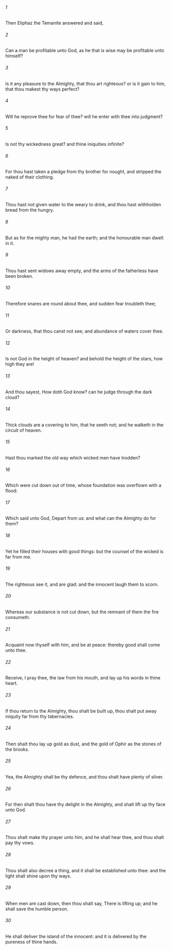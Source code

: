 ###### 1
Then Eliphaz the Temanite answered and said,

###### 2
Can a man be profitable unto God, as he that is wise may be profitable unto himself?

###### 3
Is it any pleasure to the Almighty, that thou art righteous? or is it gain to him, that thou makest thy ways perfect?

###### 4
Will he reprove thee for fear of thee? will he enter with thee into judgment?

###### 5
Is not thy wickedness great? and thine iniquities infinite?

###### 6
For thou hast taken a pledge from thy brother for nought, and stripped the naked of their clothing.

###### 7
Thou hast not given water to the weary to drink, and thou hast withholden bread from the hungry.

###### 8
But as for the mighty man, he had the earth; and the honourable man dwelt in it.

###### 9
Thou hast sent widows away empty, and the arms of the fatherless have been broken.

###### 10
Therefore snares are round about thee, and sudden fear troubleth thee;

###### 11
Or darkness, that thou canst not see; and abundance of waters cover thee.

###### 12
Is not God in the height of heaven? and behold the height of the stars, how high they are!

###### 13
And thou sayest, How doth God know? can he judge through the dark cloud?

###### 14
Thick clouds are a covering to him, that he seeth not; and he walketh in the circuit of heaven.

###### 15
Hast thou marked the old way which wicked men have trodden?

###### 16
Which were cut down out of time, whose foundation was overflown with a flood:

###### 17
Which said unto God, Depart from us: and what can the Almighty do for them?

###### 18
Yet he filled their houses with good things: but the counsel of the wicked is far from me.

###### 19
The righteous see it, and are glad: and the innocent laugh them to scorn.

###### 20
Whereas our substance is not cut down, but the remnant of them the fire consumeth.

###### 21
Acquaint now thyself with him, and be at peace: thereby good shall come unto thee.

###### 22
Receive, I pray thee, the law from his mouth, and lay up his words in thine heart.

###### 23
If thou return to the Almighty, thou shalt be built up, thou shalt put away iniquity far from thy tabernacles.

###### 24
Then shalt thou lay up gold as dust, and the gold of Ophir as the stones of the brooks.

###### 25
Yea, the Almighty shall be thy defence, and thou shalt have plenty of silver.

###### 26
For then shalt thou have thy delight in the Almighty, and shalt lift up thy face unto God.

###### 27
Thou shalt make thy prayer unto him, and he shall hear thee, and thou shalt pay thy vows.

###### 28
Thou shalt also decree a thing, and it shall be established unto thee: and the light shall shine upon thy ways.

###### 29
When men are cast down, then thou shalt say, There is lifting up; and he shall save the humble person.

###### 30
He shall deliver the island of the innocent: and it is delivered by the pureness of thine hands.

